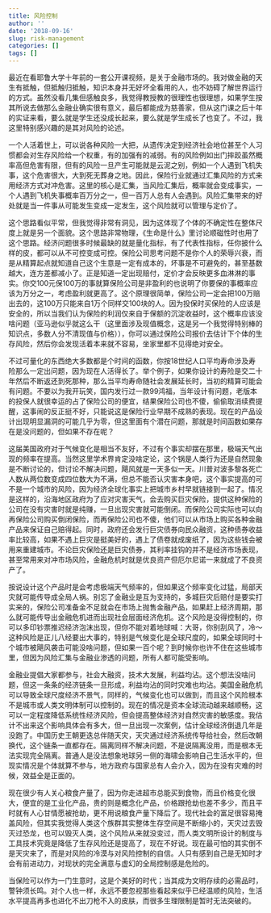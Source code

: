 ```yaml
---
title: 风险控制
author: ''
date: '2018-09-16'
slug: risk-management
categories: []
tags: []
---
```


最近在看耶鲁大学十年前的一套公开课视频，是关于金融市场的。我对做金融的天生有抵触，但抵触归抵触，知识本身并无好坏全看用的人，也不妨碍了解世界运行的方式。虽然没看几集但感触良多，我觉得教授教的很理性也很理想，如果学生按其所说去做那么金融业确实很有意义，最后都能成为慈善家，但从这门课之后十年的实证来看，要么就是学生还没成长起来，要么就是学生成长了也变了。不过，我这里特别感兴趣的是其对风险的论述。

一个人活着世上，可以说各种风险一大把，从遗传决定到经济社会地位甚至个人习惯都会对生存风险给一个权重，有的加强有的减弱。有的风险例如出门摔跤虽然概率高但危害有限，但有的风险一旦产生可能就是云泥之别，例如一个人遇到飞机失事，这个危害很大，大到死无葬身之地。因此，保险行业就通过汇集风险的方式来用经济方式对冲危害。这里的核心是汇集，当风险汇集后，概率就会变成事实，一个人遇到飞机失事概率百万分之一，但一百万人总有人会遇到。风险汇集带来的好处就是当一件事从可能发生变成一定发生，这个风险就可以管理与定价了。

这个思路看似平常，但我觉得非常有洞见，因为这体现了个体的不确定性在整体尺度上就是另一个面貌。这个思路非常物理，《生命是什么》里讨论顺磁性时也用了这个思路。经济问题很多时候最缺的就是量化指标，有了代表性指标，任你披什么样的皮，都可以从不可控变成可控。保险公司思考问题不是你个人的荣辱兴衰，而是从精算起点就知道自己这个生意是一定有成本的，坏事是不可避免的，甚至基数越大，连方差都减小了。正是知道一定出现赔付，定价才会反映更多血淋淋的事实。你交100元保100万的事就算保险公司是非盈利的也说明了你要保的事概率应该为万分之一，考虑盈利就更高了。这个原理很简单，保险公司一定会把100万赔出去的，这100万只能来自1万个同样交100块的人。因为投保时买保险的人应该是安全的，所以当我们认为保险的利润仅来自于保额的沉淀收益时，这个概率应该没啥问题（亚马逊似乎就这么干（这里面涉及现值概念，这是另一个我觉得特别棒的知识点，多数人分不清现值与价格）），你可以通过保险公司报价去估计下个体的生存风险，然后你会发现活着本来就不容易，坐家里都不见得绝对安全。

不过可量化的东西绝大多数都是个时间的函数，你按18世纪人口平均寿命涉及寿险那么一定出问题，因为现在人活得长了。举个例子，如果你设计的寿险是交二十年然后不断返还到死那种，那么当平均寿命随社会发展延长时，当初的精算可能会有问题。不要以为我开玩笑，国内发行过一款99鸿福，当年设计有问题，老版本的投保人就很幸运的占了保险公司的便宜，结果保险公司也不傻，偷偷取消续费提醒，这事闹的反正挺不好，只能说这是保险行业早期不成熟的表现。现在的产品设计出现明显漏洞的可能几乎为零，但这里面有个潜在问题，那就是时间函数如果存在是没问题的，但如果不存在呢？

这届美国政府对于气候变化是相当不友好，不过有个事实却摆在那里，极端天气出现的频率在提高。当然这里学术界肯定没啥定论，这个锅是人类行为还是自然现象是不断讨论的，但讨论不解决问题，飓风就是一天多似一天。川普对波多黎各死亡人数从两位数变成四位数大为不满，但总不能否认灾害本身吧，这个事实提高的可不是一个城市的风险，因为经济全球化事实上把城市乡村早就链接到一起了。情况是这样的，沿海地区政府为了应对灾害天气，会去购买巨灾保险，提供这种保险的公司在没有灾害时就是纯赚，一旦出现灾害就可能倒闭。而保险公司实际也可以向再保险公司购买倒闭保险，而再保险公司也不傻，他们可以从市场上购买各种金融产品来保证自己赔得起。同时，政府还会发行巨灾债券向民众融资，这种债券收益率比较高，如果不遇上巨灾是挺美好的，遇上了债卷就成废纸了，因为这些钱会被用来重建城市。不论巨灾保险还是巨灾债券，其利率挂钩的并不是经济市场表现，甚至常用来对冲市场风险，金融危机时就是优良资产但厄尔尼诺一来就成了不良资产了。

按说设计这个产品时是会考虑极端天气频率的，但如果这个频率变化过猛，局部天灾就可能传导成全局人祸。别忘了金融业是互为支持的，多城巨灾后赔付是要实打实来的，保险公司准备金不足就会在市场上抛售金融产品，如果赶上经济周期，那么就可能传导出金融危机进而出现社会层面经济危机。这个风险是没得控制的，你可以多印钞票推迟经济泡沫出现，但你不能对着地球喊：大哥，你别刮风了，冷～这种风险是正儿八经要出大事的，特别是气候变化是全球尺度的，如果全球同时十个城市被飓风袭击可能没啥问题，但如果一百个呢？到时候你也许不住在这些城市里，但因为风险汇集与金融业渗透的问题，所有人都可能受影响。

金融业提倡大家都参与，社会大融资，技术大发展，利益均沾。这个想法没啥问题，但这一条条的经济链条一旦形成，利益均沾的同时灾难也均沾。美国金融危机可以导致全球尺度经济不景气，同样的，气候变化也可以做到，而且这个风险根本不是城市或人类文明体制可以控制的。现在的情况是资本全球流动越来越顺畅，这可以一定程度降低系统性经济风险，但会提高整体经济对自然灾害的敏感度。我估计不出来这个影响具体会有多大，但一旦出现一次案例，估计全球经济倒退几年是没跑了。中国历史王朝更迭总伴随天灾，天灾通过经济系统传导给社会，然后改朝换代，这个链条一直都存在。隔离同样不解决问题，不是说隔离没用，而是根本无法实现完全隔离。普通人是没法想象地球另一侧的海啸会影响自己生活水平的，但现实情况是个体就算不参与，地方政府与国家总有人会介入，因为在没有灾难的时候，效益全是正面的。

现在很少有人关心粮食产量了，因为你走进超市总能买到食物，而且价格变化很大，便宜的是工业化产品，贵的则是概念化产品，价格跟抢劫也差不多少，而且平时就有人心甘情愿被抢劫，更不用说粮食产量下降后了。现代社会的富足很容易掩盖风险，但其实我觉得人类这个族群其实整体生存空间是不断缩小的，天灾过去毁灭过恐龙，也可以毁灭人类，这个风险从来就没变过，而人类文明所设计的制度与工具技术究竟是降低了生存风险还是提高了，现在不好说。现在最可怕的其实倒不是天灾来了，而是对风险的冷漠与对风险控制的自信。人只有感到自己是无知时才会有前进动力，对现状的完全满意与虚幻的全局控制感是危险的。

当保险可以作为一门生意时，这是个美好的时代；当其成为文明存续的必需品时，警钟须长鸣。对个人也一样，永远不要忽视那些看起来似乎已经温顺的风险，生活水平提高再多也进化不出刀枪不入的皮肤，而很多生理限制是暂时无法突破的。
